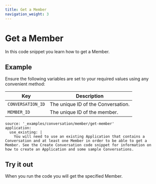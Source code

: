```yaml
---
title: Get a Member
navigation_weight: 3
---
```


# Get a Member

In this code snippet you learn how to get a Member.

## Example

Ensure the following variables are set to your required values using any convenient method:

Key | Description
-- | --
`CONVERSATION_ID` | The unique ID of the Conversation.
`MEMBER_ID` | The unique ID of the member.

```code_snippets
source: '_examples/conversation/member/get-member'
application:
  use_existing: |
    You will need to use an existing Application that contains a Conversation and at least one Member in order to be able to get a Member. See the Create Conversation code snippet for information on how to create an Application and some sample Conversations.
```

## Try it out

When you run the code you will get the specified Member.
